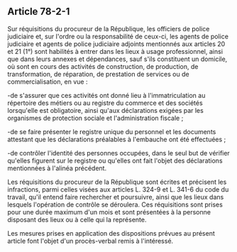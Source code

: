 Article 78-2-1
----
Sur réquisitions du procureur de la République, les officiers de police
judiciaire et, sur l'ordre ou la responsabilité de ceux-ci, les agents de police
judiciaire et agents de police judiciaire adjoints mentionnés aux articles 20 et
21 (1°) sont habilités à entrer dans les lieux à usage professionnel, ainsi que
dans leurs annexes et dépendances, sauf s'ils constituent un domicile, où sont
en cours des activités de construction, de production, de transformation, de
réparation, de prestation de services ou de commercialisation, en vue :

-de s'assurer que ces activités ont donné lieu à l'immatriculation au répertoire
des métiers ou au registre du commerce et des sociétés lorsqu'elle est
obligatoire, ainsi qu'aux déclarations exigées par les organismes de protection
sociale et l'administration fiscale ;

-de se faire présenter le registre unique du personnel et les documents
attestant que les déclarations préalables à l'embauche ont été effectuées ;

-de contrôler l'identité des personnes occupées, dans le seul but de vérifier
qu'elles figurent sur le registre ou qu'elles ont fait l'objet des déclarations
mentionnées à l'alinéa précédent.

Les réquisitions du procureur de la République sont écrites et précisent les
infractions, parmi celles visées aux articles L. 324-9 et L. 341-6 du code du
travail, qu'il entend faire rechercher et poursuivre, ainsi que les lieux dans
lesquels l'opération de contrôle se déroulera. Ces réquisitions sont prises pour
une durée maximum d'un mois et sont présentées à la personne disposant des lieux
ou à celle qui la représente.

Les mesures prises en application des dispositions prévues au présent article
font l'objet d'un procès-verbal remis à l'intéressé.

